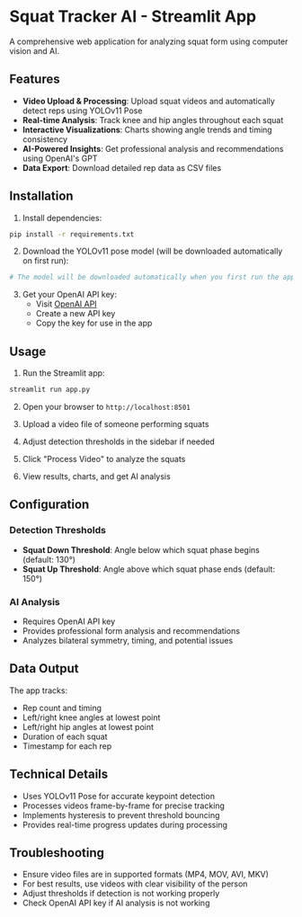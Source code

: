 # Squat Tracker AI - Streamlit App

A comprehensive web application for analyzing squat form using computer vision and AI.

## Features

- **Video Upload & Processing**: Upload squat videos and automatically detect reps using YOLOv11 Pose
- **Real-time Analysis**: Track knee and hip angles throughout each squat
- **Interactive Visualizations**: Charts showing angle trends and timing consistency
- **AI-Powered Insights**: Get professional analysis and recommendations using OpenAI's GPT
- **Data Export**: Download detailed rep data as CSV files

## Installation

1. Install dependencies:
```bash
pip install -r requirements.txt
```

2. Download the YOLOv11 pose model (will be downloaded automatically on first run):
```bash
# The model will be downloaded automatically when you first run the app
```

3. Get your OpenAI API key:
   - Visit [OpenAI API](https://platform.openai.com/api-keys)
   - Create a new API key
   - Copy the key for use in the app

## Usage

1. Run the Streamlit app:
```bash
streamlit run app.py
```

2. Open your browser to `http://localhost:8501`

3. Upload a video file of someone performing squats

4. Adjust detection thresholds in the sidebar if needed

5. Click "Process Video" to analyze the squats

6. View results, charts, and get AI analysis

## Configuration

### Detection Thresholds
- **Squat Down Threshold**: Angle below which squat phase begins (default: 130°)
- **Squat Up Threshold**: Angle above which squat phase ends (default: 150°)

### AI Analysis
- Requires OpenAI API key
- Provides professional form analysis and recommendations
- Analyzes bilateral symmetry, timing, and potential issues

## Data Output

The app tracks:
- Rep count and timing
- Left/right knee angles at lowest point
- Left/right hip angles at lowest point
- Duration of each squat
- Timestamp for each rep

## Technical Details

- Uses YOLOv11 Pose for accurate keypoint detection
- Processes videos frame-by-frame for precise tracking
- Implements hysteresis to prevent threshold bouncing
- Provides real-time progress updates during processing

## Troubleshooting

- Ensure video files are in supported formats (MP4, MOV, AVI, MKV)
- For best results, use videos with clear visibility of the person
- Adjust thresholds if detection is not working properly
- Check OpenAI API key if AI analysis is not working
